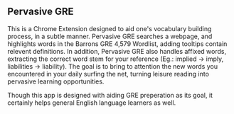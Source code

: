 Pervasive GRE
-------------

This is a Chrome Extension designed to aid one's vocabulary building process, in a subtle manner. Pervasive GRE searches a webpage, and highlights words in the Barrons GRE 4,579 Wordlist, adding tooltips contain relevent definitions. In addition, Pervasive GRE also handles affixed words, extracting the correct word stem for your reference (Eg.: implied -> imply, liabilities -> liability). The goal is to bring to attention the new words you encountered in your daily surfing the net, turning leisure reading into pervasive learning opportunities. 


Though this app is designed with aiding GRE preperation as its goal, it certainly helps general English language learners as well.        

